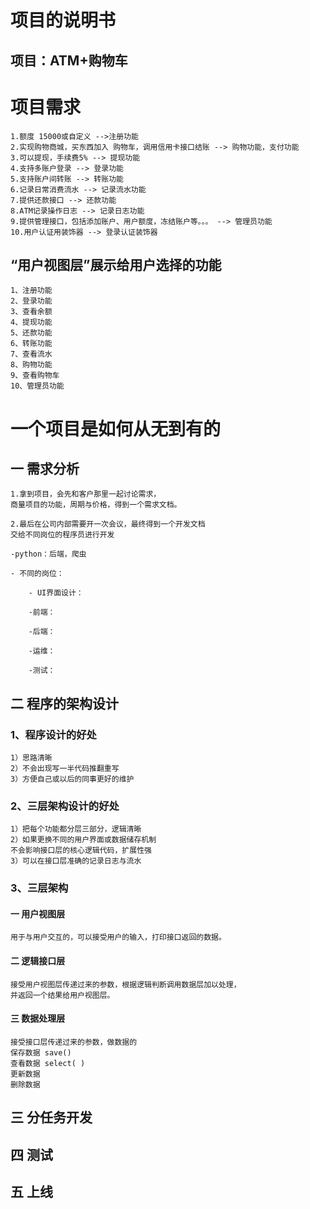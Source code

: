 # 项目的说明书
## 项目：ATM+购物车

# 项目需求
    1.额度 15000或自定义 -->注册功能
    2.实现购物商城，买东西加入 购物车，调用信用卡接口结账 --> 购物功能，支付功能
    3.可以提现，手续费5% --> 提现功能
    4.支持多账户登录 --> 登录功能
    5.支持账户间转账 --> 转账功能
    6.记录日常消费流水 --> 记录流水功能
    7.提供还款接口 --> 还款功能
    8.ATM记录操作日志 --> 记录日志功能
    9.提供管理接口，包括添加账户、用户额度，冻结账户等。。。 --> 管理员功能
    10.用户认证用装饰器 --> 登录认证装饰器
   
## “用户视图层”展示给用户选择的功能
    1、注册功能
    2、登录功能
    3、查看余额
    4、提现功能
    5、还款功能
    6、转账功能
    7、查看流水
    8、购物功能
    9、查看购物车
    10、管理员功能


    
# 一个项目是如何从无到有的
## 一 需求分析
    1.拿到项目，会先和客户那里一起讨论需求，
    商量项目的功能，周期与价格，得到一个需求文档。
    
    2.最后在公司内部需要开一次会议，最终得到一个开发文档
    交给不同岗位的程序员进行开发
    
    -python：后端，爬虫
    
    - 不同的岗位：
    
        - UI界面设计：
        
        -前端：
        
        -后端：
        
        -运维：
        
        -测试：
        
## 二 程序的架构设计
### 1、程序设计的好处
    1）思路清晰
    2）不会出现写一半代码推翻重写
    3）方便自己或以后的同事更好的维护
    
### 2、三层架构设计的好处
    1）把每个功能都分层三部分，逻辑清晰
    2）如果更换不同的用户界面或数据储存机制
    不会影响接口层的核心逻辑代码，扩展性强
    3）可以在接口层准确的记录日志与流水
    
### 3、三层架构
#### 一 用户视图层
    用于与用户交互的，可以接受用户的输入，打印接口返回的数据。

#### 二 逻辑接口层
    接受用户视图层传递过来的参数，根据逻辑判断调用数据层加以处理，
    并返回一个结果给用户视图层。

#### 三 数据处理层
    接受接口层传递过来的参数，做数据的
    保存数据 save()
    查看数据 select( )
    更新数据
    删除数据
    
## 三 分任务开发
## 四 测试
## 五 上线